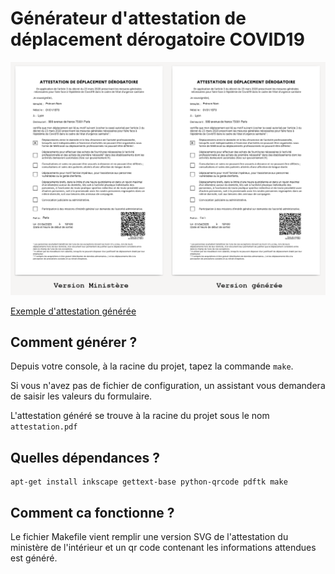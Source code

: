 # Générateur d'attestation de déplacement dérogatoire COVID19

![Comparaison entre le document du ministère et celui généré](exemples/comparaison.png)

[Exemple d'attestation générée](exemples/attestation_exemple.pdf)

## Comment générer ?

Depuis votre console, à la racine du projet, tapez la commande ``make``.

Si vous n'avez pas de fichier de configuration, un assistant vous demandera de saisir les valeurs du formulaire.

L'attestation généré se trouve à la racine du projet sous le nom ``attestation.pdf``

## Quelles dépendances ?

    apt-get install inkscape gettext-base python-qrcode pdftk make

## Comment ca fonctionne ?

Le fichier Makefile vient remplir une version SVG de l'attestation du ministère de l'intérieur et un qr code contenant les informations attendues est généré.
